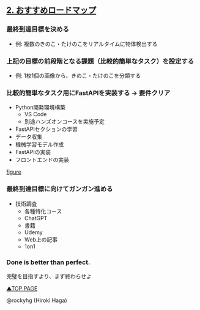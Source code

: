 
## [2. おすすめロードマップ](./02_roadmap.md)

### 最終到達目標を決める
- 例: 複数のきのこ・たけのこをリアルタイムに物体検出する

### 上記の目標の前段階となる課題（比較的簡単なタスク）を設定する
- 例: 1枚1個の画像から、きのこ・たけのこを分類する

### 比較的簡単なタスク用にFastAPIを実装する → 要件クリア

- Python開発環境構築
  - VS Code
  - 別途ハンズオンコースを実施予定
- FastAPIセクションの学習
- データ収集
- 機械学習モデル作成
- FastAPIの実装
- フロントエンドの実装

[figure]()

### 最終到達目標に向けてガンガン進める
- 技術調査
  - 各種特化コース
  - ChatGPT
  - 書籍
  - Udemy
  - Web上の記事
  - 1on1

### Done is better than perfect.
完璧を目指すより、まず終わらせよ

[▲TOP PAGE](./README.md)

@rockyhg (Hiroki Haga)
